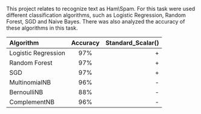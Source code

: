 This project relates to recognize text as Ham\Spam. For this task were used different classification algorithms, such as Logistic Regression, Random Forest, SGD and Naive Bayes. 
There was also analyzed the accuracy of these algorithms in this task.

| Algorithm             | Accuracy | Standard_Scalar() |
|         :---          | :---: |    ---:     |
| Logistic Regression   | 97%   |      +      |
| Random Forest         | 97%   |      +      |
| SGD                   | 97%   |      +      |
| MultinomialNB         | 96%   |      -      |
| BernoulliNB           | 88%   |      -      |
| ComplementNB          | 96%   |      -      |
